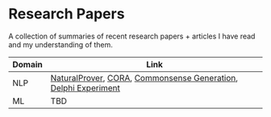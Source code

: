 # Research Papers 
A collection of summaries of recent research papers + articles I have read and my understanding of them.

|Domain|Link|
|-|-|
|NLP|[NaturalProver](https://github.com/abhika-m/researchpapers/blob/main/NaturalProver.md), [CORA](https://github.com/abhika-m/researchpapers/blob/main/CORA.md), [Commonsense Generation](https://github.com/abhika-m/researchpapers/blob/main/CommonSenseReasoning.md), [Delphi Experiment](https://github.com/abhika-m/researchpapers/blob/main/DelphiExperiment.md)
|ML|TBD
